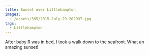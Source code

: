 ```yaml
---
title: Sunset over Littlehampton
images:
  - /assets/365/2015-July-29-202937.jpg
tags:
  - Littlehampton
---
```

After baby R was in bed, I took a walk down to the seafront. What an amazing sunset! 